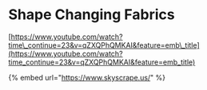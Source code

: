 # Shape Changing Fabrics

[https://www.youtube.com/watch?time\_continue=23&v=qZXQPhQMKAI&feature=emb\_title](https://www.youtube.com/watch?time_continue=23&v=qZXQPhQMKAI&feature=emb_title)



{% embed url="https://www.skyscrape.us/" %}



